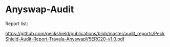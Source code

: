 # Anyswap-Audit


Report list:

https://github.com/peckshield/publications/blob/master/audit_reports/PeckShield-Audit-Report-Travala-AnyswapV5ERC20-v1.0.pdf
